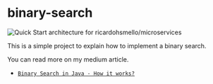 # binary-search

![Quick Start architecture for ricardohsmello/microservices](https://miro.medium.com/v2/resize:fit:640/format:webp/1*4_9swseA3s0MHKkO-fNHjQ.jpeg)

This is a simple project to explain how to implement a binary search.

You can read more on my medium article.

- [`Binary Search in Java - How it works?`](https://ricardohsmello.medium.com/binary-search-in-java-how-it-works-da479e74da5) 
